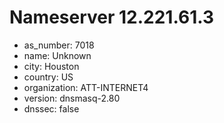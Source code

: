 # Nameserver 12.221.61.3

* as_number: 7018
* name: Unknown
* city: Houston
* country: US
* organization: ATT-INTERNET4
* version: dnsmasq-2.80
* dnssec: false
